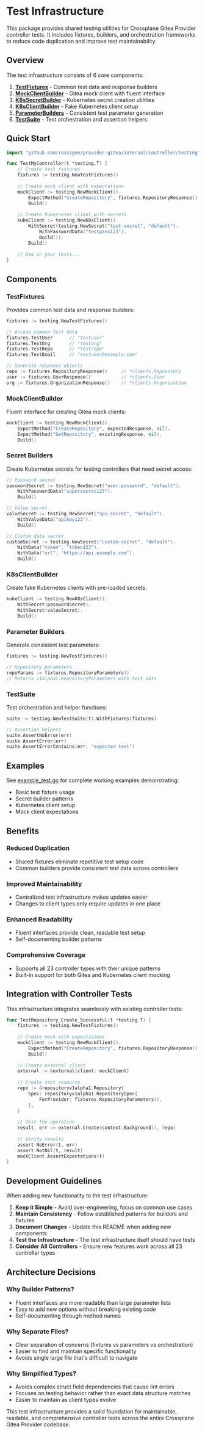 # Test Infrastructure

This package provides shared testing utilities for Crossplane Gitea Provider controller tests. It includes fixtures, builders, and orchestration frameworks to reduce code duplication and improve test maintainability.

## Overview

The test infrastructure consists of 6 core components:

1. **[TestFixtures](fixtures.go)** - Common test data and response builders
2. **[MockClientBuilder](fixtures.go)** - Gitea mock client with fluent interface  
3. **[K8sSecretBuilder](fixtures.go)** - Kubernetes secret creation utilities
4. **[K8sClientBuilder](fixtures.go)** - Fake Kubernetes client setup
5. **[ParameterBuilders](parameters.go)** - Consistent test parameter generation
6. **[TestSuite](suite.go)** - Test orchestration and assertion helpers

## Quick Start

```go
import "github.com/rossigee/provider-gitea/internal/controller/testing"

func TestMyController(t *testing.T) {
    // Create test fixtures
    fixtures := testing.NewTestFixtures()
    
    // Create mock client with expectations
    mockClient := testing.NewMockClient().
        ExpectMethod("CreateRepository", fixtures.RepositoryResponse(), nil).
        Build()
    
    // Create Kubernetes client with secrets
    kubeClient := testing.NewK8sClient().
        WithSecret(testing.NewSecret("test-secret", "default").
            WithPasswordData("testpass123").
            Build()).
        Build()
    
    // Use in your tests...
}
```

## Components

### TestFixtures

Provides common test data and response builders:

```go
fixtures := testing.NewTestFixtures()

// Access common test data
fixtures.TestUser      // "testuser"
fixtures.TestOrg       // "testorg" 
fixtures.TestRepo      // "testrepo"
fixtures.TestEmail     // "testuser@example.com"

// Generate response objects
repo := fixtures.RepositoryResponse()     // *clients.Repository
user := fixtures.UserResponse()           // *clients.User
org := fixtures.OrganizationResponse()    // *clients.Organization
```

### MockClientBuilder

Fluent interface for creating Gitea mock clients:

```go
mockClient := testing.NewMockClient().
    ExpectMethod("CreateRepository", expectedResponse, nil).
    ExpectMethod("GetRepository", existingResponse, nil).
    Build()
```

### Secret Builders

Create Kubernetes secrets for testing controllers that need secret access:

```go
// Password secret
passwordSecret := testing.NewSecret("user-password", "default").
    WithPasswordData("supersecret123").
    Build()

// Value secret  
valueSecret := testing.NewSecret("api-secret", "default").
    WithValueData("apikey123").
    Build()

// Custom data secret
customSecret := testing.NewSecret("custom-secret", "default").
    WithData("token", "token123").
    WithData("url", "https://api.example.com").
    Build()
```

### K8sClientBuilder  

Create fake Kubernetes clients with pre-loaded secrets:

```go
kubeClient := testing.NewK8sClient().
    WithSecret(passwordSecret).
    WithSecret(valueSecret).
    Build()
```

### Parameter Builders

Generate consistent test parameters:

```go
fixtures := testing.NewTestFixtures()

// Repository parameters
repoParams := fixtures.RepositoryParameters()
// Returns v1alpha1.RepositoryParameters with test data
```

### TestSuite

Test orchestration and helper functions:

```go
suite := testing.NewTestSuite(t).WithFixtures(fixtures)

// Assertion helpers
suite.AssertNoError(err)
suite.AssertError(err)  
suite.AssertErrorContains(err, "expected text")
```

## Examples

See [example_test.go](example_test.go) for complete working examples demonstrating:

- Basic test fixture usage
- Secret builder patterns
- Kubernetes client setup
- Mock client expectations

## Benefits

### Reduced Duplication
- Shared fixtures eliminate repetitive test setup code
- Common builders provide consistent test data across controllers

### Improved Maintainability  
- Centralized test infrastructure makes updates easier
- Changes to client types only require updates in one place

### Enhanced Readability
- Fluent interfaces provide clean, readable test setup
- Self-documenting builder patterns

### Comprehensive Coverage
- Supports all 23 controller types with their unique patterns
- Built-in support for both Gitea and Kubernetes client mocking

## Integration with Controller Tests

This infrastructure integrates seamlessly with existing controller tests:

```go
func TestRepository_Create_Successful(t *testing.T) {
    fixtures := testing.NewTestFixtures()
    
    // Create mock with expectations
    mockClient := testing.NewMockClient().
        ExpectMethod("CreateRepository", fixtures.RepositoryResponse(), nil).
        Build()
        
    // Create external client
    external := &external{client: mockClient}
    
    // Create test resource
    repo := &repositoryv1alpha1.Repository{
        Spec: repositoryv1alpha1.RepositorySpec{
            ForProvider: fixtures.RepositoryParameters(),
        },
    }
    
    // Test the operation
    result, err := external.Create(context.Background(), repo)
    
    // Verify results
    assert.NoError(t, err)
    assert.NotNil(t, result)
    mockClient.AssertExpectations(t)
}
```

## Development Guidelines

When adding new functionality to the test infrastructure:

1. **Keep it Simple** - Avoid over-engineering, focus on common use cases
2. **Maintain Consistency** - Follow established patterns for builders and fixtures
3. **Document Changes** - Update this README when adding new components
4. **Test the Infrastructure** - The test infrastructure itself should have tests
5. **Consider All Controllers** - Ensure new features work across all 23 controller types

## Architecture Decisions

### Why Builder Patterns?
- Fluent interfaces are more readable than large parameter lists
- Easy to add new options without breaking existing code
- Self-documenting through method names

### Why Separate Files?
- Clear separation of concerns (fixtures vs parameters vs orchestration)
- Easier to find and maintain specific functionality
- Avoids single large file that's difficult to navigate

### Why Simplified Types?
- Avoids complex struct field dependencies that cause lint errors
- Focuses on testing behavior rather than exact data structure matches
- Easier to maintain as client types evolve

This test infrastructure provides a solid foundation for maintainable, readable, and comprehensive controller tests across the entire Crossplane Gitea Provider codebase.